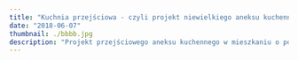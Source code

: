 ```yaml
---
title: "Kuchnia przejściowa - czyli projekt niewielkiego aneksu kuchennego"
date: "2018-06-07"
thumbnail: ./bbbb.jpg
description: "Projekt przejściowego aneksu kuchennego w mieszkaniu o pow. 70m2. Przestrzeń z jednej strony została przymknięta półwyspem, dzięki czemu udało się uzyskać dodatkowy blat roboczy. Całość zabudowy meblowej, ze względu na układ przejściowy została podzielona na dwie strefy&#58; po prawej stronie od wejścia strefę wysokiej zabudowy do przechowywania, natomiast po lewej stronie strefę gotowania."
---
```

